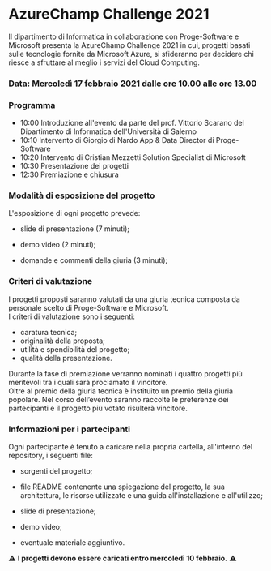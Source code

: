 # AzureChamp Challenge 2021
Il dipartimento di Informatica in collaborazione con Proge-Software e Microsoft presenta la AzureChamp Challenge 2021 in cui, progetti basati sulle tecnologie fornite da Microsoft Azure, si sfideranno per decidere chi riesce a sfruttare al meglio i servizi del Cloud Computing.

### Data: Mercoledì 17 febbraio 2021 dalle ore 10.00 alle ore 13.00


### Programma
- 10:00 Introduzione all'evento da parte del prof. Vittorio Scarano del Dipartimento di Informatica dell'Università di Salerno
- 10:10 Intervento di Giorgio di Nardo App & Data Director di Proge-Software
- 10:20 Intervento di Cristian Mezzetti Solution Specialist di Microsoft
- 10:30 Presentazione dei progetti 
- 12:30 Premiazione e chiusura

### Modalità di esposizione del progetto

L'esposizione di ogni progetto prevede:

- slide di presentazione (7 minuti);

- demo video (2 minuti);

- domande e commenti della giuria (3 minuti);

### Criteri di valutazione
I progetti proposti saranno valutati da una giuria tecnica composta da personale scelto di Proge-Software e Microsoft.  
I criteri di valutazione sono i seguenti:
- caratura tecnica;
- originalità della proposta;
- utilità e spendibilità del progetto;
- qualità della presentazione.

Durante la fase di premiazione verranno nominati i quattro progetti più meritevoli tra i quali sarà proclamato il vincitore.  
Oltre al premio della giuria tecnica è instituito un premio della giuria popolare. Nel corso dell’evento saranno raccolte le preferenze dei partecipanti e il progetto più votato risulterà vincitore.

### Informazioni per i partecipanti

Ogni partecipante è tenuto a caricare nella propria cartella, all'interno del repository, i seguenti file:

- sorgenti del progetto;

- file README contenente una spiegazione del progetto, la sua architettura, le risorse utilizzate e una guida all'installazione e all'utilizzo;

- slide di presentazione;

- demo video;

- eventuale materiale aggiuntivo.

⚠️ **I progetti devono essere caricati entro mercoledì 10 febbraio.** ⚠️
